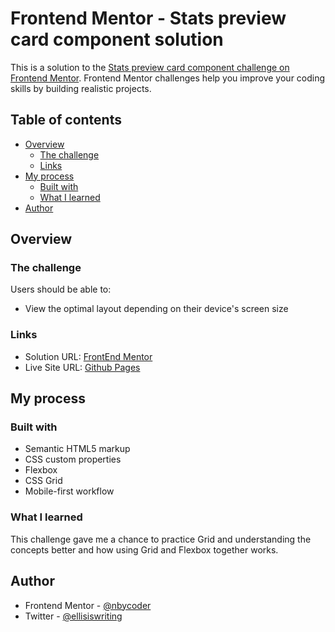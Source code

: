 # Frontend Mentor - Stats preview card component solution

This is a solution to the [Stats preview card component challenge on Frontend Mentor](https://www.frontendmentor.io/challenges/stats-preview-card-component-8JqbgoU62). Frontend Mentor challenges help you improve your coding skills by building realistic projects. 

## Table of contents

- [Overview](#overview)
  - [The challenge](#the-challenge)
  - [Links](#links)
- [My process](#my-process)
  - [Built with](#built-with)
  - [What I learned](#what-i-learned)
- [Author](#author)


## Overview

### The challenge

Users should be able to:

- View the optimal layout depending on their device's screen size

### Links

- Solution URL: [FrontEnd Mentor](https://www.frontendmentor.io/solutions/stats-preview-card-using-grid-and-flexbox-qEL3UPxVB)
- Live Site URL: [Github Pages](https://nbycoder.github.io/stats-card/)

## My process

### Built with

- Semantic HTML5 markup
- CSS custom properties
- Flexbox
- CSS Grid
- Mobile-first workflow

### What I learned

This challenge gave me a chance to practice Grid and understanding the concepts better and how using Grid and Flexbox together works.

## Author

- Frontend Mentor - [@nbycoder](https://www.frontendmentor.io/profile/nbycoder)
- Twitter - [@ellisiswriting](https://www.twitter.com/ellisiswriting)

